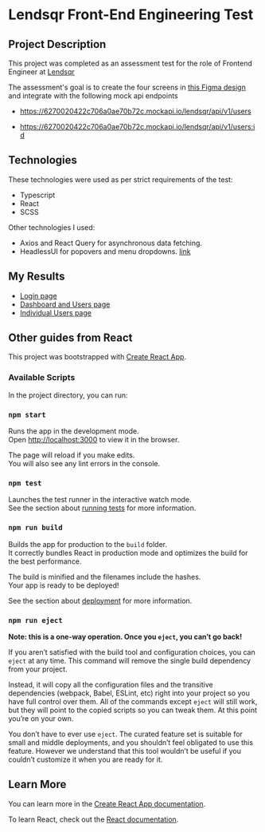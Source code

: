 # Lendsqr Front-End Engineering Test

## Project Description
This project was completed as an assessment test for the role of Frontend Engineer at [Lendsqr](https://www.lendsqr.com/)

The assessment's goal is to create the four screens in [this Figma design](https://www.figma.com/file/ZKILoCoIoy1IESdBpq3GNC/Frontend-Testing?node-id=6819%3A58317) and integrate with the following mock api endpoints

* https://6270020422c706a0ae70b72c.mockapi.io/lendsqr/api/v1/users

* https://6270020422c706a0ae70b72c.mockapi.io/lendsqr/api/v1/users:id

## Technologies
These technologies were used as per strict requirements of the test:
* Typescript
* React
* SCSS

Other technologies I used: 
* Axios and React Query for asynchronous data fetching.
* HeadlessUI for popovers and menu dropdowns. [link](https://headlessui.com/)


## My Results

* [Login page](https://ayomide-mofolorunso-oguntuase-lendsqr-fe-test.vercel.app)
* [Dashboard and Users page](https://ayomide-mofolorunso-oguntuase-lendsqr-fe-test.vercel.app/dashboard)
* [Individual Users page](https://ayomide-mofolorunso-oguntuase-lendsqr-fe-test.vercel.app/dashboard/users/1)


## Other guides from React

This project was bootstrapped with [Create React App](https://github.com/facebook/create-react-app).

### Available Scripts

In the project directory, you can run:

### `npm start`

Runs the app in the development mode.\
Open [http://localhost:3000](http://localhost:3000) to view it in the browser.

The page will reload if you make edits.\
You will also see any lint errors in the console.

### `npm test`

Launches the test runner in the interactive watch mode.\
See the section about [running tests](https://facebook.github.io/create-react-app/docs/running-tests) for more information.

### `npm run build`

Builds the app for production to the `build` folder.\
It correctly bundles React in production mode and optimizes the build for the best performance.

The build is minified and the filenames include the hashes.\
Your app is ready to be deployed!

See the section about [deployment](https://facebook.github.io/create-react-app/docs/deployment) for more information.

### `npm run eject`

**Note: this is a one-way operation. Once you `eject`, you can’t go back!**

If you aren’t satisfied with the build tool and configuration choices, you can `eject` at any time. This command will remove the single build dependency from your project.

Instead, it will copy all the configuration files and the transitive dependencies (webpack, Babel, ESLint, etc) right into your project so you have full control over them. All of the commands except `eject` will still work, but they will point to the copied scripts so you can tweak them. At this point you’re on your own.

You don’t have to ever use `eject`. The curated feature set is suitable for small and middle deployments, and you shouldn’t feel obligated to use this feature. However we understand that this tool wouldn’t be useful if you couldn’t customize it when you are ready for it.

## Learn More

You can learn more in the [Create React App documentation](https://facebook.github.io/create-react-app/docs/getting-started).

To learn React, check out the [React documentation](https://reactjs.org/).
